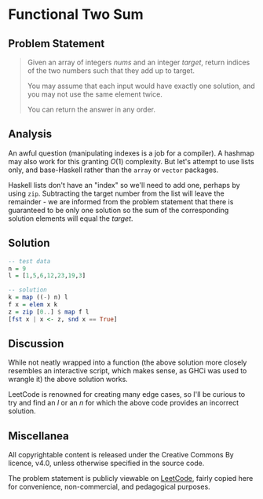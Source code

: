 
<!--

leetcode_two_sum.md

SPDX-FileCopyrightNotice: 2023 Alexander Murphy <super7@alexmurphy.io>
SPDX-License-Identifier: CC-BY-4.0
SPDX-License-Identifier: CC-BY-NC-SA-4.0

Leetcode's infamous "two sum" in a functional style.

-->

# Functional Two Sum

## Problem Statement

> Given an array of integers *nums* and an integer *target*, return indices of the two numbers such that they add up to target.
> 
> You may assume that each input would have exactly one solution, and you may not use the same element twice.
> 
> You can return the answer in any order.

## Analysis

An awful question (manipulating indexes is a job for a compiler). A hashmap may also work for this granting $O(1)$ complexity. But let's attempt to use lists only, and base-Haskell rather than the `array` or `vector` packages.

Haskell lists don't have an "index" so we'll need to add one, perhaps by using `zip`. Subtracting the target number from the list will leave the remainder - we are informed from the problem statement that there is guaranteed to be only one solution so the sum of the corresponding solution elements will equal the *target*.

## Solution

```haskell
-- test data
n = 9
l = [1,5,6,12,23,19,3]

-- solution
k = map ((-) n) l
f x = elem x k
z = zip [0..] $ map f l
[fst x | x <- z, snd x == True]
```

## Discussion

While not neatly wrapped into a function (the above solution more closely resembles an interactive script, which makes sense, as GHCi was used to wrangle it) the above solution works.

LeetCode is renowned for creating many edge cases, so I'll be curious to try and find an $l$ or an $n$ for which the above code provides an incorrect solution.

## Miscellanea

All copyrightable content is released under the Creative Commons By licence, v4.0, unless otherwise specified in the source code.

The problem statement is publicly viewable on [LeetCode](https://leetcode.com/problems/two-sum), fairly copied here for convenience, non-commercial, and pedagogical purposes.
